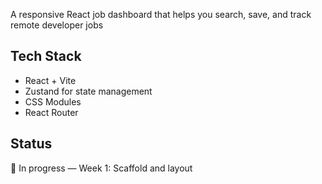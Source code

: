 
A responsive React job dashboard that helps you search, save, and track remote developer jobs

## Tech Stack
- React + Vite
- Zustand for state management
- CSS Modules
- React Router

## Status
🚧 In progress — Week 1: Scaffold and layout

